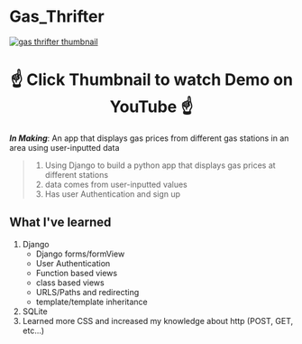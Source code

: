 # Gas_Thrifter

[![gas thrifter thumbnail](https://user-images.githubusercontent.com/60319236/173164614-19df60d4-ac13-4dcf-a561-e1e9c60bf650.png)](https://youtu.be/w2TZ2g7wopk)

<h1 align="center">
☝️ Click Thumbnail to watch Demo on YouTube ☝️
</h1>




**_In Making_**: An app that displays gas prices from different gas stations in an area using user-inputted data

> 1. Using Django to build a python app that displays gas prices at different stations
> 2. data comes from user-inputted values
> 3. Has user Authentication and sign up

## What I've learned
1. Django 
    - Django forms/formView
    -  User Authentication
    -  Function based views
    -  class based views
    -  URLS/Paths and redirecting
    -  template/template inheritance 
 2. SQLite
 3. Learned more CSS and increased my knowledge about http (POST, GET, etc...)
   
